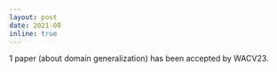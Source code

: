 ```yaml
---
layout: post
date: 2021-08
inline: true
---
```


1 paper (about domain generalization) has been accepted by WACV23.
